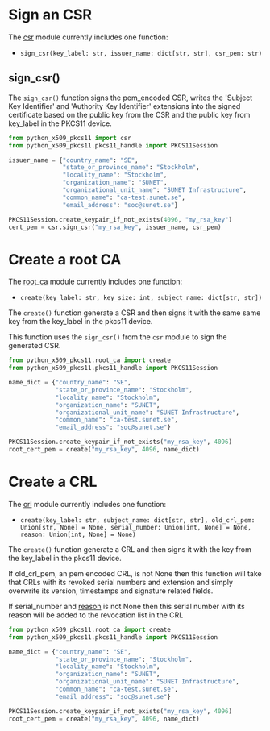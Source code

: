 # Sign an CSR

The [csr](https://github.com/SUNET/python_x509_pkcs11/blob/main/src/python_x509_pkcs11/csr.py") module currently includes one function:

 - `sign_csr(key_label: str, issuer_name: dict[str, str], csr_pem: str)`
 
## sign_csr()

The `sign_csr()` function signs the pem_encoded CSR, writes the 'Subject Key Identifier'
and 'Authority Key Identifier' extensions into the signed certificate based on
the public key from the CSR and the public key from key_label in the PKCS11 device.

```python
from python_x509_pkcs11 import csr
from python_x509_pkcs11.pkcs11_handle import PKCS11Session

issuer_name = {"country_name": "SE",
               "state_or_province_name": "Stockholm",
               "locality_name": "Stockholm",
               "organization_name": "SUNET",
               "organizational_unit_name": "SUNET Infrastructure",
               "common_name": "ca-test.sunet.se",
               "email_address": "soc@sunet.se"}

PKCS11Session.create_keypair_if_not_exists(4096, "my_rsa_key")
cert_pem = csr.sign_csr("my_rsa_key", issuer_name, csr_pem)
```

# Create a root CA

The [root_ca](https://github.com/SUNET/python_x509_pkcs11/blob/main/src/python_x509_pkcs11/root_ca.py") module currently includes one function:

 - `create(key_label: str, key_size: int, subject_name: dict[str, str])`

The `create()` function generate a CSR and then signs it with the same
same key from the key_label in the pkcs11 device.

This function uses the `sign_csr()` from the `csr` module to sign
the generated CSR.

```python
from python_x509_pkcs11.root_ca import create
from python_x509_pkcs11.pkcs11_handle import PKCS11Session

name_dict = {"country_name": "SE",
             "state_or_province_name": "Stockholm",
             "locality_name": "Stockholm",
             "organization_name": "SUNET",
             "organizational_unit_name": "SUNET Infrastructure",
             "common_name": "ca-test.sunet.se",
             "email_address": "soc@sunet.se"}

PKCS11Session.create_keypair_if_not_exists("my_rsa_key", 4096)
root_cert_pem = create("my_rsa_key", 4096, name_dict)
```

# Create a CRL

The [crl](https://github.com/SUNET/python_x509_pkcs11/blob/main/src/python_x509_pkcs11/crl.py") module currently includes one function:

 - `create(key_label: str,
           subject_name: dict[str, str],
	   old_crl_pem: Union[str, None] = None,
	   serial_number: Union[int, None] = None,
	   reason: Union[int, None] = None)`


The `create()` function generate a CRL and then signs it with the
key from the key_label in the pkcs11 device.

If old_crl_pem, an pem encoded CRL, is not None then this function
will take that CRLs with its revoked serial numbers and extension
and simply overwrite its version, timestamps and signature related fields.

If serial_number and [reason](https://github.com/wbond/asn1crypto/blob/b5f03e6f9797c691a3b812a5bb1acade3a1f4eeb/asn1crypto/crl.py#L97) is not None then this serial number
with its reason will be added to the revocation list in the CRL

```python
from python_x509_pkcs11.root_ca import create
from python_x509_pkcs11.pkcs11_handle import PKCS11Session

name_dict = {"country_name": "SE",
             "state_or_province_name": "Stockholm",
             "locality_name": "Stockholm",
             "organization_name": "SUNET",
             "organizational_unit_name": "SUNET Infrastructure",
             "common_name": "ca-test.sunet.se",
             "email_address": "soc@sunet.se"}

PKCS11Session.create_keypair_if_not_exists("my_rsa_key", 4096)
root_cert_pem = create("my_rsa_key", 4096, name_dict)
```
